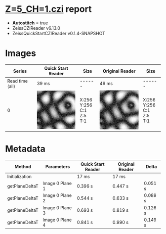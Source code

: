 # [Z=5_CH=1.czi](https://zenodo.org/record/7015307/files/Z%3D5_CH%3D1.czi) report
 - **Autostitch** = true
 - ZeissCZIReader v6.13.0
 - ZeissQuickStartCZIReader v0.1.4-SNAPSHOT

# Images 

| Series            | Quick Start Reader | Size | Original Reader | Size |
|-------------------|--------------------|------|-----------------|------|
| Read time (all)   |39 ms|------|49 ms|------|
|0|![Z=5_CH=1.quick_true.flat_true.stitch_true.series_0.jpg](Z=5_CH=1/Z=5_CH=1.quick_true.flat_true.stitch_true.series_0.jpg)|X:256<br>Y:256<br>C:1<br>Z:5<br>T:1|![Z=5_CH=1.quick_false.flat_true.stitch_true.series_0.jpg](Z=5_CH=1/Z=5_CH=1.quick_false.flat_true.stitch_true.series_0.jpg)|X:256<br>Y:256<br>C:1<br>Z:5<br>T:1|

# Metadata

|  Method            | Parameters       | Quick Start Reader | Original Reader | Delta  |
| -------------------|------------------|--------------------|-----------------|------- |
| Initialization     |                  |17 ms|17 ms|        |
| getPlaneDeltaT| Image 0 Plane 1 |  0.396 s |  0.447 s | 0.051 s |
| getPlaneDeltaT| Image 0 Plane 2 |  0.544 s |  0.633 s | 0.089 s |
| getPlaneDeltaT| Image 0 Plane 3 |  0.693 s |  0.819 s | 0.126 s |
| getPlaneDeltaT| Image 0 Plane 4 |  0.841 s |  0.990 s | 0.149 s |

